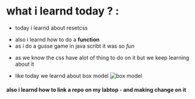# what i learnd today ? :
* today i learnd about resetcss 
- also i learnd how to do a **function**
- as i do a gusse game in java scribt it was so *fun*
* as we know the css have alot of thing to do on it but we keep learning about it 
 - like today we learnd about box model 
 ![box model](https://codinglead.github.io/images/box-model.png)
  #### also i learnd how to link a repo on my labtop  - and making change on it